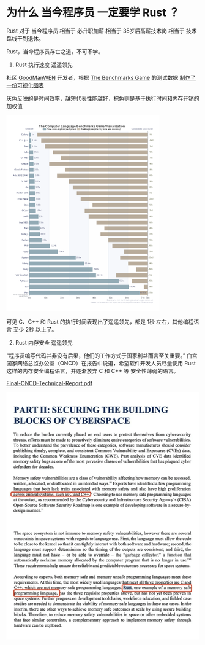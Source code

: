 # 为什么 当今程序员 一定要学 Rust ？

Rust 对于 当今程序员 相当于 必升职加薪 相当于 35岁后高薪技术岗 相当于 技术路线干到退休。

Rust，当今程序员存亡之道，不可不学。

1. Rust 执行速度 遥遥领先

社区 [GoodManWEN](https://github.com/GoodManWEN/Programming-Language-Benchmarks-Visualization) 开发者，根据 [The Benchmarks Game](https://benchmarksgame-team.pages.debian.net/benchmarksgame/index.html) 的测试数据 [制作了一份可视化图表](https://goodmanwen.github.io/Programming-Language-Benchmarks-Visualization)

灰色反映的是时间效率，越短代表性能越好，棕色则是基于执行时间和内存开销的加权值

<img src="rust/imgs/the_benchmarks_game.png" alt="the_benchmarks_game" style="zoom:50%;" />

可见 C、C++ 和 Rust 的执行时间表现出了遥遥领先，都是 1秒 左右，其他编程语言 至少 2秒 以上了。

2. Rust 内存安全 遥遥领先

“程序员编写代码并非没有后果，他们的⼯作⽅式于国家利益而言至关重要。” 白宫国家网络总监办公室（ONCD）在报告中说道，希望软件开发人员尽量使用 Rust 这样的内存安全编程语言，并逐渐放弃 C 和 C++ 等 安全性薄弱的语言。

[Final-ONCD-Technical-Report.pdf](https://www.whitehouse.gov/wp-content/uploads/2024/02/Final-ONCD-Technical-Report.pdf)

<img src="rust/imgs/part.png" alt="the_benchmarks_game" style="zoom:75%;" />